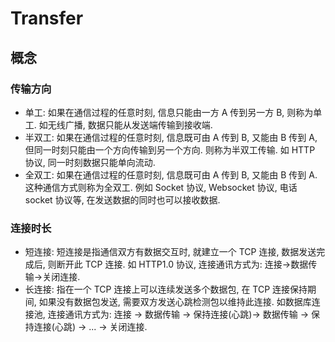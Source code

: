 # Transfer

## 概念
### 传输方向
* 单工: 如果在通信过程的任意时刻, 信息只能由一方 A 传到另一方 B, 则称为单工. 如无线广播, 数据只能从发送端传输到接收端.
* 半双工: 如果在通信过程的任意时刻, 信息既可由 A 传到 B, 又能由 B 传到 A, 但同一时刻只能由一个方向传输到另一个方向. 则称为半双工传输. 如 HTTP 协议, 同一时刻数据只能单向流动.
* 全双工: 如果在通信过程的任意时刻, 信息既可由 A 传到 B, 又能由 B 传到 A. 这种通信方式则称为全双工. 例如 Socket 协议, Websocket 协议, 电话 socket 协议等, 在发送数据的同时也可以接收数据.

### 连接时长
* 短连接: 短连接是指通信双方有数据交互时, 就建立一个 TCP 连接, 数据发送完成后, 则断开此 TCP 连接. 如 HTTP1.0 协议, 连接通讯方式为: 连接->数据传输->关闭连接.
* 长连接: 指在一个 TCP 连接上可以连续发送多个数据包, 在 TCP 连接保持期间, 如果没有数据包发送, 需要双方发送心跳检测包以维持此连接. 如数据库连接池, 连接通讯方式为: 连接 -> 数据传输 -> 保持连接(心跳)-> 数据传输 -> 保持连接(心跳) -> ... -> 关闭连接.